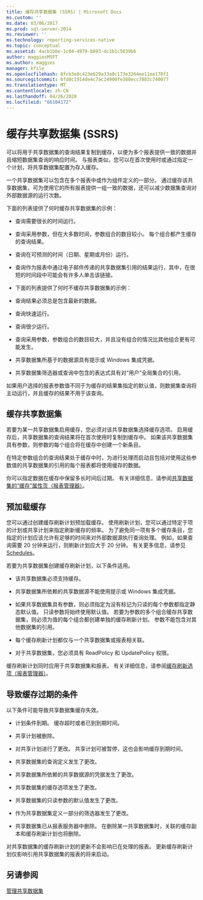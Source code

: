 ```yaml
---
title: 缓存共享数据集 (SSRS) | Microsoft Docs
ms.custom: ''
ms.date: 03/06/2017
ms.prod: sql-server-2014
ms.reviewer: ''
ms.technology: reporting-services-native
ms.topic: conceptual
ms.assetid: 4acb1bbe-1c04-4979-b893-dc1b1c5039b6
author: maggiesMSFT
ms.author: maggies
manager: kfile
ms.openlocfilehash: 8fcb3e8c423e629a33a0c173e3264ee11ee178f1
ms.sourcegitcommit: 6fd8c1914de4c7ac24900fe388ecc7883c740077
ms.translationtype: MT
ms.contentlocale: zh-CN
ms.lasthandoff: 04/26/2020
ms.locfileid: "66104172"
---
```

# <a name="cache-shared-datasets-ssrs"></a>缓存共享数据集 (SSRS)
  可以将用于共享数据集的查询结果复制到缓存，以便为多个报表提供一致的数据并且缩短数据集查询的响应时间。 与报表类似，您可以在首次使用时或通过指定一个计划，将共享数据集配置为存入缓存。  
  
 一个共享数据集可以包含在多个报表中或作为组件定义的一部分。 通过缓存该共享数据集，可为使用它的所有报表提供一组一致的数据，还可以减少数据集查询对外部数据源的运行次数。  
  
 下面的列表提供了何时缓存共享数据集的示例：  
  
-   查询需要很长的时间运行。  
  
-   查询采用参数，但在大多数时间，参数组合的数目较小。 每个组合都产生缓存的查询结果。  
  
-   查询在可预测的时间（日期、星期或月份）运行。  
  
-   查询作为报表中通过电子邮件传递的共享数据集引用的结果运行，其中，在很短的时间段中可能会有许多人单击该链接。  
  
-   下面的列表提供了何时不缓存共享数据集的示例：  
  
-   查询结果必须总是包含最新的数据。  
  
-   查询快速运行。  
  
-   查询很少运行。  
  
-   查询采用参数，参数组合的数目较大，并且没有组合的情况比其他组合更有可能发生。  
  
-   共享数据集所基于的数据源具有提示或 Windows 集成凭据。  
  
-   共享数据集筛选器或查询中包含的表达式具有对“用户”全局集合的引用。  
  
 如果用户选择的报表参数值不同于为缓存的结果集指定的默认值，则数据集查询将主动运行，并且缓存的结果不用于该查询。  
  
## <a name="caching-shared-datasets"></a>缓存共享数据集  
 若要为某一共享数据集启用缓存，您必须对该共享数据集选择缓存选项。 启用缓存后，共享数据集的查询结果将在首次使用时复制到缓存中。 如果该共享数据集具有参数，则参数的每个组合将在缓存中创建一个新条目。  
  
 在特定参数组合的查询结果处于缓存中时，为进行处理而启动且包括对使用这些参数值的共享数据集的引用的每个报表都将使用缓存的数据。  
  
 你可以指定数据在缓存中保留多长时间后过期。 有关详细信息，请参阅[共享数据集的“缓存”属性页（报表管理器）](../caching-page-shared-datasets-report-manager.md)。  
  
## <a name="preloading-the-cache"></a>预加载缓存  
 您可以通过创建缓存刷新计划预加载缓存。 使用刷新计划，您可以通过特定于项的计划或共享计划来指定刷新缓存的频率。 为了避免同一项有多个缓存条目，您指定的计划应该允许有足够的时间来对外部数据源执行查询处理。 例如，如果查询需要 20 分钟来运行，则刷新计划应大于 20 分钟。 有关更多信息，请参见 [Schedules](../subscriptions/schedules.md)。  
  
 若要为共享数据集创建缓存刷新计划，以下条件适用。  
  
-   该共享数据集必须支持缓存。  
  
-   共享数据集所依赖的共享数据源不能使用提示或 Windows 集成凭据。  
  
-   如果共享数据集具有参数，则必须指定为没有标记为只读的每个参数都指定静态默认值。 只读参数将始终使用默认值。 若要为参数的多个组合缓存共享数据集，则必须为值的每个组合都创建单独的缓存刷新计划。 参数不能包含对其他数据集的引用。  
  
-   每个缓存刷新计划都仅与一个共享数据集或报表相关联。  
  
-   对于共享数据集，您必须具有 ReadPolicy 和 UpdatePolicy 权限。  
  
 缓存刷新计划同时应用于共享数据集和报表。 有关详细信息，请参阅[缓存刷新选项（报表管理器）](../cache-refresh-options-report-manager.md)。  
  
## <a name="conditions-that-cause-cache-expiration"></a>导致缓存过期的条件  
 以下条件可能导致共享数据集缓存失效。  
  
-   计划条件到期。 缓存超时或者已到到期时间。  
  
-   共享计划被删除。  
  
-   对共享计划进行了更改。 共享计划可被暂停，这也会影响缓存到期时间。  
  
-   共享数据集的查询定义发生了更改。  
  
-   共享数据集所依赖的共享数据源的凭据发生了更改。  
  
-   共享数据集的缓存选项发生了更改。  
  
-   共享数据集的只读参数的默认值发生了更改。  
  
-   作为共享数据集定义一部分的筛选器发生了更改。  
  
-   共享数据集已从报表服务器中删除。 在删除某一共享数据集时，关联的缓存副本和缓存刷新计划也将删除。  
  
 对共享数据集的缓存刷新计划的更新不会影响已在处理的报表。 更新缓存刷新计划仅影响引用共享数据集的报表的将来启动。  
  
## <a name="see-also"></a>另请参阅  
 [管理共享数据集](../report-data/manage-shared-datasets.md)  
  
  
